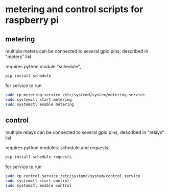 # metering and control scripts for raspberry pi

## metering
multiple meters can be connected to several gpio pins, described in "meters" list

requires python module "schedule", 
```bash
pip install schedule
```

for service to run 
```bash
sudo cp metering.service /etc/systemd/system/metering.service
sudo systemctl start metering
sudo systemctl enable metering
```

## control
multiple relays can be connected to several gpio pins, described in "relays" list

requires python modules: schedule and requests,
```bash
pip install schedule requests
```

for service to run
```bash
sudo cp control.service /etc/systemd/system/control.service
sudo systemctl start control
sudo systemctl enable control
```

